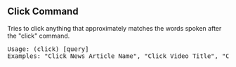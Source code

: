 <h2>Click Command</h2>

Tries to click anything that approximately matches the words spoken after the "click" command.

<pre>
Usage: (click) [query]
Examples: "Click News Article Name", "Click Video Title", "Click Netflix Profile", "Click Song Name"
</pre>